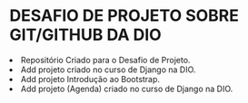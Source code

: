 # DESAFIO DE PROJETO SOBRE GIT/GITHUB DA DIO

<li> Repositório Criado para o Desafio de Projeto.</li>
<li> Add projeto criado no curso de Django na DIO.</li>
<li> Add projeto Introdução ao Bootstrap.</li>
<li> Add projeto (Agenda) criado no curso de Django na DIO.</li>
